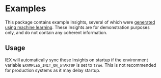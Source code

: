 # Examples

This package contains example Insights, several of which were [generated using machine learning][lorem-insight].  These Insights are for demonstration purposes only, and do not contain any coherent information.

## Usage

IEX will automatically sync these Insights on startup if the environment variable `EXAMPLES_INIT_ON_STARTUP` is set to `true`.  This is not recommended for production systems as it may delay startup.

[lorem-insight]: https://github.com/baumandm/lorem-insight
